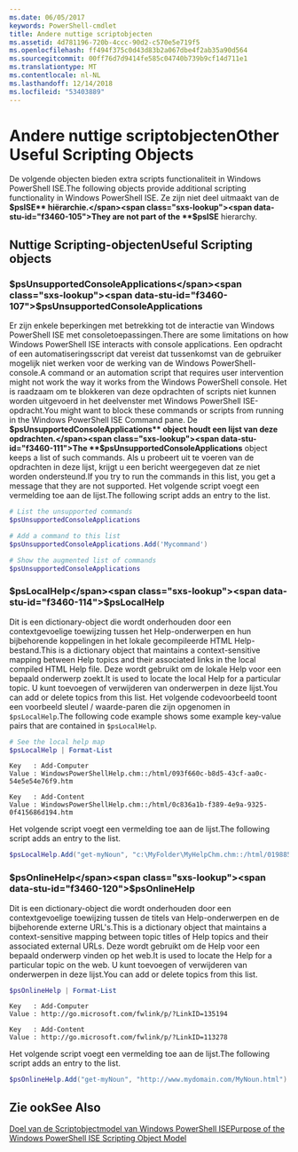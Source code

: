 ```yaml
---
ms.date: 06/05/2017
keywords: PowerShell-cmdlet
title: Andere nuttige scriptobjecten
ms.assetid: 4d781196-720b-4ccc-90d2-c570e5e719f5
ms.openlocfilehash: ff494f375c0d43d83b2a067dbe4f2ab35a90d564
ms.sourcegitcommit: 00ff76d7d9414fe585c04740b739b9cf14d711e1
ms.translationtype: MT
ms.contentlocale: nl-NL
ms.lasthandoff: 12/14/2018
ms.locfileid: "53403889"
---
```

# <a name="other-useful-scripting-objects"></a><span data-ttu-id="f3460-103">Andere nuttige scriptobjecten</span><span class="sxs-lookup"><span data-stu-id="f3460-103">Other Useful Scripting Objects</span></span>

<span data-ttu-id="f3460-104">De volgende objecten bieden extra scripts functionaliteit in Windows PowerShell ISE.</span><span class="sxs-lookup"><span data-stu-id="f3460-104">The following objects provide additional scripting functionality in Windows PowerShell ISE.</span></span> <span data-ttu-id="f3460-105">Ze zijn niet deel uitmaakt van de **$psISE** hiërarchie.</span><span class="sxs-lookup"><span data-stu-id="f3460-105">They are not part of the **$psISE** hierarchy.</span></span>

## <a name="useful-scripting-objects"></a><span data-ttu-id="f3460-106">Nuttige Scripting-objecten</span><span class="sxs-lookup"><span data-stu-id="f3460-106">Useful Scripting objects</span></span>

### <a name="psunsupportedconsoleapplications"></a><span data-ttu-id="f3460-107">$psUnsupportedConsoleApplications</span><span class="sxs-lookup"><span data-stu-id="f3460-107">$psUnsupportedConsoleApplications</span></span>

<span data-ttu-id="f3460-108">Er zijn enkele beperkingen met betrekking tot de interactie van Windows PowerShell ISE met consoletoepassingen.</span><span class="sxs-lookup"><span data-stu-id="f3460-108">There are some limitations on how Windows PowerShell ISE interacts with console applications.</span></span> <span data-ttu-id="f3460-109">Een opdracht of een automatiseringsscript dat vereist dat tussenkomst van de gebruiker mogelijk niet werken voor de werking van de Windows PowerShell-console.</span><span class="sxs-lookup"><span data-stu-id="f3460-109">A command or an automation script that requires user intervention might not work the way it works from the Windows PowerShell console.</span></span> <span data-ttu-id="f3460-110">Het is raadzaam om te blokkeren van deze opdrachten of scripts niet kunnen worden uitgevoerd in het deelvenster met Windows PowerShell ISE-opdracht.</span><span class="sxs-lookup"><span data-stu-id="f3460-110">You might want to block these commands or scripts from running in the Windows PowerShell ISE Command pane.</span></span> <span data-ttu-id="f3460-111">De **$psUnsupportedConsoleApplications** object houdt een lijst van deze opdrachten.</span><span class="sxs-lookup"><span data-stu-id="f3460-111">The **$psUnsupportedConsoleApplications** object keeps a list of such commands.</span></span> <span data-ttu-id="f3460-112">Als u probeert uit te voeren van de opdrachten in deze lijst, krijgt u een bericht weergegeven dat ze niet worden ondersteund.</span><span class="sxs-lookup"><span data-stu-id="f3460-112">If you try to run the commands in this list, you get a message that they are not supported.</span></span> <span data-ttu-id="f3460-113">Het volgende script voegt een vermelding toe aan de lijst.</span><span class="sxs-lookup"><span data-stu-id="f3460-113">The following script adds an entry to the list.</span></span>

```powershell
# List the unsupported commands
$psUnsupportedConsoleApplications

# Add a command to this list
$psUnsupportedConsoleApplications.Add('Mycommand')

# Show the augmented list of commands
$psUnsupportedConsoleApplications
```

### <a name="pslocalhelp"></a><span data-ttu-id="f3460-114">$psLocalHelp</span><span class="sxs-lookup"><span data-stu-id="f3460-114">$psLocalHelp</span></span>

<span data-ttu-id="f3460-115">Dit is een dictionary-object die wordt onderhouden door een contextgevoelige toewijzing tussen het Help-onderwerpen en hun bijbehorende koppelingen in het lokale gecompileerde HTML Help-bestand.</span><span class="sxs-lookup"><span data-stu-id="f3460-115">This is a dictionary object that maintains a context-sensitive mapping between Help topics and their associated links in the local compiled HTML Help file.</span></span> <span data-ttu-id="f3460-116">Deze wordt gebruikt om de lokale Help voor een bepaald onderwerp zoekt.</span><span class="sxs-lookup"><span data-stu-id="f3460-116">It is used to locate the local Help for a particular topic.</span></span> <span data-ttu-id="f3460-117">U kunt toevoegen of verwijderen van onderwerpen in deze lijst.</span><span class="sxs-lookup"><span data-stu-id="f3460-117">You can add or delete topics from this list.</span></span> <span data-ttu-id="f3460-118">Het volgende codevoorbeeld toont een voorbeeld sleutel / waarde-paren die zijn opgenomen in `$psLocalHelp`.</span><span class="sxs-lookup"><span data-stu-id="f3460-118">The following code example shows some example key-value pairs that are contained in `$psLocalHelp`.</span></span>

```powershell
# See the local help map
$psLocalHelp | Format-List
```

```output
Key   : Add-Computer
Value : WindowsPowerShellHelp.chm::/html/093f660c-b8d5-43cf-aa0c-54e5e54e76f9.htm

Key   : Add-Content
Value : WindowsPowerShellHelp.chm::/html/0c836a1b-f389-4e9a-9325-0f415686d194.htm
```

<span data-ttu-id="f3460-119">Het volgende script voegt een vermelding toe aan de lijst.</span><span class="sxs-lookup"><span data-stu-id="f3460-119">The following script adds an entry to the list.</span></span>

```powershell
$psLocalHelp.Add("get-myNoun", "c:\MyFolder\MyHelpChm.chm::/html/0198854a-1298-57ae-aa0c-87b5e5a84712.htm")
```

### <a name="psonlinehelp"></a><span data-ttu-id="f3460-120">$psOnlineHelp</span><span class="sxs-lookup"><span data-stu-id="f3460-120">$psOnlineHelp</span></span>

<span data-ttu-id="f3460-121">Dit is een dictionary-object die wordt onderhouden door een contextgevoelige toewijzing tussen de titels van Help-onderwerpen en de bijbehorende externe URL's.</span><span class="sxs-lookup"><span data-stu-id="f3460-121">This is a dictionary object that maintains a context-sensitive mapping between topic titles of Help topics and their associated external URLs.</span></span> <span data-ttu-id="f3460-122">Deze wordt gebruikt om de Help voor een bepaald onderwerp vinden op het web.</span><span class="sxs-lookup"><span data-stu-id="f3460-122">It is used to locate the Help for a particular topic on the web.</span></span> <span data-ttu-id="f3460-123">U kunt toevoegen of verwijderen van onderwerpen in deze lijst.</span><span class="sxs-lookup"><span data-stu-id="f3460-123">You can add or delete topics from this list.</span></span>

```powershell
$psOnlineHelp | Format-List
```

```output
Key   : Add-Computer
Value : http://go.microsoft.com/fwlink/p/?LinkID=135194

Key   : Add-Content
Value : http://go.microsoft.com/fwlink/p/?LinkID=113278
```

<span data-ttu-id="f3460-124">Het volgende script voegt een vermelding toe aan de lijst.</span><span class="sxs-lookup"><span data-stu-id="f3460-124">The following script adds an entry to the list.</span></span>

```powershell
$psOnlineHelp.Add("get-myNoun", "http://www.mydomain.com/MyNoun.html")
```

## <a name="see-also"></a><span data-ttu-id="f3460-125">Zie ook</span><span class="sxs-lookup"><span data-stu-id="f3460-125">See Also</span></span>

[<span data-ttu-id="f3460-126">Doel van de Scriptobjectmodel van Windows PowerShell ISE</span><span class="sxs-lookup"><span data-stu-id="f3460-126">Purpose of the Windows PowerShell ISE Scripting Object Model</span></span>](../components/ise/object-model/Purpose-of-the-Windows-PowerShell-ISE-Scripting-Object-Model.md)